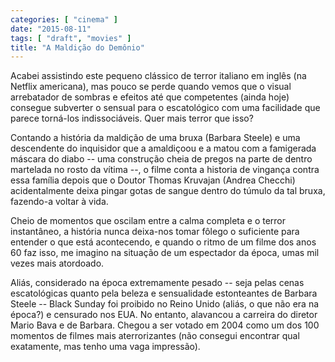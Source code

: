 ```yaml
---
categories: [ "cinema" ]
date: "2015-08-11"
tags: [ "draft", "movies" ]
title: "A Maldição do Demônio"
---
```

Acabei assistindo este pequeno clássico de terror italiano em inglês
(na Netflix americana), mas pouco se perde quando vemos que o visual
arrebatador de sombras e efeitos até que competentes (ainda hoje)
consegue subverter o sensual para o escatológico com uma facilidade
que parece torná-los indissociáveis. Quer mais terror que isso?

Contando a história da maldição de uma bruxa (Barbara Steele) e uma
descendente do inquisidor que a amaldiçoou e a matou com a famigerada
máscara do diabo -- uma construção cheia de pregos na parte de dentro
martelada no rosto da vítima --, o filme conta a historia de vingança
contra essa família depois que o Doutor Thomas Kruvajan (Andrea Checchi)
acidentalmente deixa pingar gotas de sangue dentro do túmulo da tal
bruxa, fazendo-a voltar à vida.

Cheio de momentos que oscilam entre a calma completa e o terror
instantâneo, a história nunca deixa-nos tomar fôlego o suficiente
para entender o que está acontecendo, e quando o ritmo de um filme dos
anos 60 faz isso, me imagino na situação de um espectador da época,
umas mil vezes mais atordoado.

Aliás, considerado na época extremamente pesado -- seja pelas cenas
escatológicas quanto pela beleza e sensualidade estonteantes de Barbara
Steele -- Black Sunday foi proibido no Reino Unido (aliás, o que não
era na época?) e censurado nos EUA. No entanto, alavancou a carreira
do diretor Mario Bava e de Barbara. Chegou a ser votado em 2004 como um
dos 100 momentos de filmes mais aterrorizantes (não consegui encontrar
qual exatamente, mas tenho uma vaga impressão).
